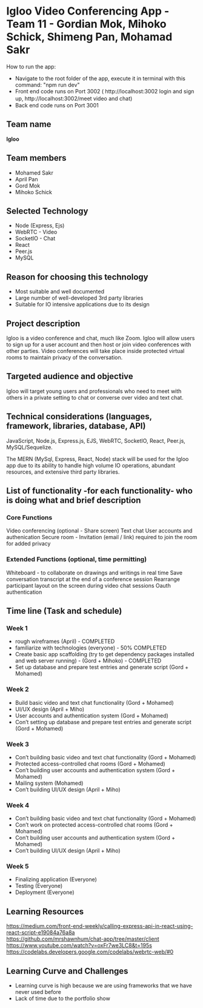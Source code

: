 # Igloo Video Conferencing App - Team 11 - Gordian Mok, Mihoko Schick, Shimeng Pan, Mohamad Sakr

How to run the app:

- Navigate to the root folder of the app, execute it in terminal with this command: "npm run dev"
- Front end code runs on Port 3002 ( http://localhost:3002 login and sign up, http://localhost:3002/meet video and chat) 　　
- Back end code runs on Port 3001

## Team name
__Igloo__

## Team members
* Mohamed Sakr
* April Pan
* Gord Mok
* Mihoko Schick

## Selected Technology

* Node (Express, Ejs)
* WebRTC - Video
* SocketIO - Chat
* React
* Peer.js
* MySQL

## Reason for choosing this technology

* Most suitable and well documented
* Large number of well-developed 3rd party libraries
* Suitable for IO intensive applications due to its design

## Project description
Igloo is a video conference and chat, much like Zoom. Igloo will allow users to sign up for a user account and then host or join video conferences with other parties. Video conferences will take place inside protected virtual rooms to maintain privacy of the conversation.

## Targeted audience and objective
Igloo will target young users and professionals who need to meet with others in a private setting to chat or converse over video and text chat.


## Technical considerations (languages, framework, libraries, database, API)
JavaScript, Node.js, Express.js, EJS, WebRTC, SocketIO, React, Peer.js, MySQL/Sequelize.

The MERN (MySql, Express, React, Node) stack will be used for the Igloo app due to its ability to handle high volume IO operations, abundant resources, and extensive third party libraries.


## List of functionality -for each functionality- who is doing what and brief description

### Core Functions
Video conferencing (optional - Share screen)
Text chat
User accounts and authenication
Secure room - Invitation (email / link) required to join the room for added privacy

### Extended Functions (optional, time permitting)
Whiteboard - to collaborate on drawings and writings in real time
Save conversation transcript at the end of a conference session
Rearrange participant layout on the screen during video chat sessions
Oauth authentication


## Time line (Task and schedule) 

### Week 1
- rough wireframes (April) - COMPLETED
- familiarize with technologies (everyone) - 50% COMPLETED
- Create basic app scaffolding (try to get dependency packages installed and web server running) - (Gord + Mihoko) - COMPLETED
- Set up database and prepare test entries and generate script (Gord + Mohamed)

###  Week 2
- Build basic video and text chat functionality (Gord + Mohamed)
- UI/UX design (April + Miho)
- User accounts and authentication system (Gord + Mohamed)
- Con’t setting up database and prepare test entries and generate script (Gord + Mohamed)
	
###  Week 3
- Con’t building basic video and text chat functionality (Gord + Mohamed)
- Protected access-controlled chat rooms (Gord + Mohamed)
- Con’t building user accounts and authentication system (Gord + Mohamed)
- Mailing system (Mohamed)
- Con’t building UI/UX design (April + Miho)

### Week 4
- Con’t building basic video and text chat functionality (Gord + Mohamed)
- Con’t work on protected access-controlled chat rooms (Gord + Mohamed)
- Con’t building user accounts and authentication system (Gord + Mohamed)
- Con’t building UI/UX design (April + Miho)

### Week 5
- Finalizing application (Everyone)
- Testing (Everyone)
- Deployment (Everyone)

## Learning Resources
https://medium.com/front-end-weekly/calling-express-api-in-react-using-react-script-e19084a76a8a <br>
https://github.com/mrshawnhum/chat-app/tree/master/client <br>
https://www.youtube.com/watch?v=oxFr7we3LC8&t=195s <br>
https://codelabs.developers.google.com/codelabs/webrtc-web/#0 <br>

## Learning Curve and Challenges
- Learning curve is high because we are using frameworks that we have never used before
- Lack of time due to the portfolio show

